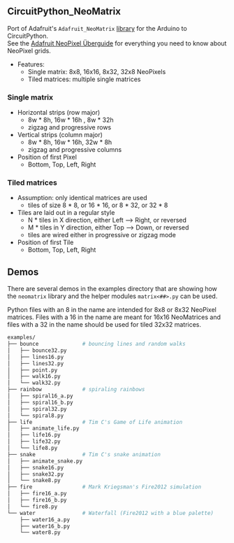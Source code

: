 ## CircuitPython_NeoMatrix

Port of Adafruit's `Adafruit_NeoMatrix` [library](https://github.com/adafruit/Adafruit_NeoMatrix) for the Arduino to CircuitPython.  
See the [Adafruit NeoPixel Überguide](https://learn.adafruit.com/adafruit-neopixel-uberguide/neomatrix-library) for everything you need to know about NeoPixel grids.

- Features:
  - Single matrix: 8x8, 16x16, 8x32, 32x8 NeoPixels
  - Tiled matrices: multiple single matrices

### Single matrix
- Horizontal strips (row major)
  - 8w * 8h, 16w * 16h , 8w * 32h
  - zigzag and progressive rows
- Vertical strips (column major)
  - 8w * 8h, 16w * 16h, 32w * 8h
  - zigzag and progressive columns
- Position of first Pixel
  - Bottom, Top, Left, Right

### Tiled matrices
- Assumption: only identical matrices are used
  - tiles of size 8 * 8, or 16 * 16, or 8 * 32, or 32 * 8
- Tiles are laid out in a regular style
  - N * tiles in X direction, either Left --> Right, or reversed
  - M * tiles in Y direction, either Top --> Down, or reversed
  - tiles are wired either in progressive or zigzag mode
- Position of first Tile
  - Bottom, Top, Left, Right

## Demos

There are several demos in the examples directory that are showing how
the `neomatrix` library and the helper modules `matrix<##>.py` can be used.

Python files with an 8 in the name are intended for 8x8 or 8x32 NeoPixel matrices.
Files with a 16 in the name are meant for 16x16 NeoMatrices and 
files with a 32 in the name should be used for tiled 32x32 matrices.

``` bash
examples/
├── bounce              # bouncing lines and random walks
│   ├── bounce32.py
│   ├── lines16.py
│   ├── lines32.py
│   ├── point.py
│   ├── walk16.py
│   └── walk32.py
├── rainbow             # spiraling rainbows
│   ├── spiral16_a.py
│   ├── spiral16_b.py
│   ├── spiral32.py
│   └── spiral8.py
├── life                # Tim C's Game of Life animation
│   ├── animate_life.py
│   ├── life16.py
│   ├── life32.py
│   └── life8.py
├── snake               # Tim C's snake animation
│   ├── animate_snake.py
│   ├── snake16.py
│   ├── snake32.py
│   └── snake8.py
├── fire                # Mark Kriegsman's Fire2012 simulation
│   ├── fire16_a.py
│   ├── fire16_b.py
│   └── fire8.py
└── water               # Waterfall (Fire2012 with a blue palette)
    ├── water16_a.py
    ├── water16_b.py
    └── water8.py
```

